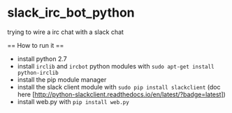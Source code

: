 # slack_irc_bot_python
trying to wire a irc chat with a slack chat

== How to run it ==
* install python 2.7
* install `irclib` and `ircbot` python modules with `sudo apt-get install python-irclib`
* install the pip module manager
* install the slack client module with `sudo pip install slackclient` (doc here [http://python-slackclient.readthedocs.io/en/latest/?badge=latest])
* install web.py with `pip install web.py`

